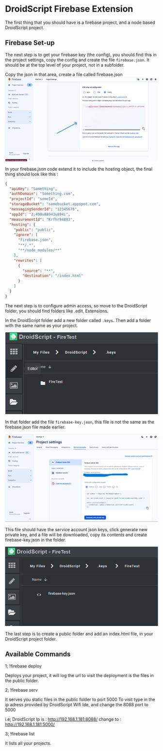 # DroidScript Firebase Extension

The first thing that you should have is a firebase project, and a node based DroidScript project.

## Firebase Set-up

The next step is to get your firebase key (the config), you should find this in the project settings, copy the config and create the file `firebase.json`.
It should be at the top level of your project, not in a subfolder.

Copy the json in that area, create a file called firebase.json
![](imgFolder/slide1.png)

In your firebase.json code extend it to include the hosting object, the final thing should look like this :

```json
{
  "apiKey": "Something",
  "authDomain": "Something.com",
  "projectId": "someId",
  "storageBucket": "somebucket.appspot.com",
  "messagingSenderId": "12345678",
  "appId": "2;498u88943u894i",
  "measurementId": "Krfhr94893",
  "hosting": {
    "public": "public",
    "ignore": [
      "firebase.json",
      "**/.*",
      "**/node_modules/**"
    ],
    "rewrites": [
      {
        "source": "**",
        "destination": "/index.html"
      }
    ]
  }
}
```

The next step is to configure admin access, so move to the DroidScript folder, you should find folders like .edit, Extensions.

In the DroidScript folder add a new folder called `.keys`.
Then add a folder with the same name as your project.

![Folder in DroidScript/.keys](imgFolder/slide2.png)

In that folder add the file `firebase-key.json`, this file is not the same as the firebase.json file made earlier.

![Firebase Dashboard @ service accounts](imgFolder/slide3.png)

This file should have the service account json keys, click generate new private key, and a file will be downloaded, copy its contents and create firebase-key.json in the folder.

![Folder in DroidScript/.keys/projectname](imgFolder/slide4.png)

The last step is to create a public folder and add an index.html file, in your DroidScript project folder.

## Available Commands

1; !firebase deploy

Deploys your project, it will log the url to visit the deployment is the files in the public folder.

2; !firebase serv

It serves you static files in the public folder to port 5000
To visit type in the ip adress provided by DroidScript Wifi Ide, and change the 8088 port to 5000

i.e; 
DroidScript Ip is : http://192.168.1.181:8088/ change to : http://192.168.1.181:5000/

3; !firebase list

It lists all your projects.
